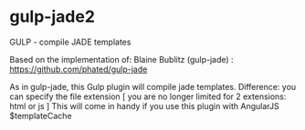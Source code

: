gulp-jade2
==========

GULP - compile JADE templates


Based on the implementation of: Blaine Bublitz (gulp-jade) : https://github.com/phated/gulp-jade

As in gulp-jade, this Gulp plugin will compile jade templates. 
Difference: you can specify the file extension [ you are no longer limited for 2 extensions: html or js ]
This will come in handy if you use this plugin with AngularJS $templateCache